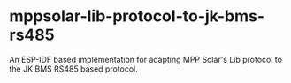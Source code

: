 # mppsolar-lib-protocol-to-jk-bms-rs485
An ESP-IDF based implementation for adapting MPP Solar's Lib protocol to the JK BMS RS485 based protocol.
